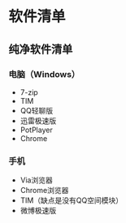 # 软件清单

## 纯净软件清单

### 电脑（Windows）
- 7-zip
- TIM
- QQ轻聊版
- 迅雷极速版
- PotPlayer
- Chrome

### 手机
- Via浏览器
- Chrome浏览器
- TIM（缺点是没有QQ空间模块）
- 微博极速版